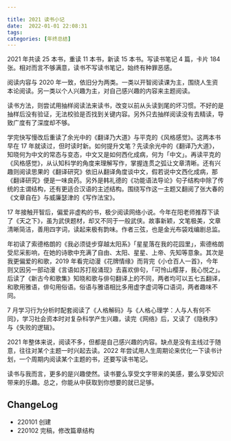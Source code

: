 ```yaml
---

title: 2021 读书小记
date:  2022-01-01 22:08:31
tags: 
categories: [年终总结]
---
```


2021 年共读 25 本书，重读 11 本书，新读 15 本书。写读书笔记 4 篇，卡片 184 张。相对而言不够满意，读书不写读书笔记，始终有种罪恶感。

<!--more-->

阅读内容与 2020 年一致，依旧分为两类。一类以开智阅读课为主，围绕人生资本论阅读。另一类以个人兴趣为主，对自己感兴趣的内容来主题阅读。

读书方法，则尝试用抽样阅读法来读书，改变以前从头读到尾的坏习惯。不好的是抽样后没有验证，无法校验是否找到关键内容。另外只去抽样阅读没有去精读，导致广度有了深度却不够。

学完快写慢改后重读了余光中的《翻译乃大道》与平克的《风格感觉》。这两本书早在 17 年就读过，但时读时新。如何提升文笔？先读余光中的《翻译乃大道》，知晓何为中文的常态与变态，中文又是如何西化成病，何为「中文」。再读平克的《风格感觉》，从认知科学的角度来理解写作，掌握连贯之弧让文章清晰。还有兴趣则阅读思果的《翻译研究》依旧从翻译角度谈中文，假若说中文西化成病，那《翻译研究》便是一味良药。另外是韩礼德的《功能语法导论》句子结构中除了传统的主谓结构，还有更适合汉语的主述结构。围绕写作这一主题又翻阅了张大春的《文章自在》与威廉瑟津的《写作法宝》。

17 年接触开智后，偏爱非虚构的书，极少阅读网络小说。今年在阳老师推荐下读了《天之下》，虽为武侠题材，却又不同于一般武侠。故事新颖，文笔极美，文章清晰简洁，善用四字词，读起来极有韵味。作者三弦，也是金光布袋戏编剧总监。

年初读了索德格朗的《我必须徒步穿越太阳系》「星星落在我的花园里」，索德格朗受尼采影响，在她的诗歌中充满了自由、太阳、星星、上帝、先知等意象。其次是我更偏爱的和歌，2019 年看完动漫《花牌情缘》而背完《小仓百人一首》，今年则又因另一部动漫《言语如苏打般涌现》去喜欢俳句，「可怜山樱芽，我心悦之」。后读了《新古今和歌集》知晓和歌与俳句翻译上的不同，两者均可以五七五翻译，和歌用雅语，俳句用俗语。俗语与雅语相比多用虚字虚词等口语词，两者趣味不同。

7 月学习行为分析时配套阅读了《人格解码》与《人格心理学：人与人有何不同》，学习社会资本时对复杂科学产生兴趣，读完《网络》后，又读了《隐秩序》与《失败的逻辑》。

2021 年整体来说，阅读不多，但都是自己感兴趣的内容。缺点是没有主线过于随意，往往对某个主题一时兴起去读。2022 年尝试用人生周期论来优化一下读书计划，一个周期内阅读某个主题的书，还要写读书笔记。

读书与我而言，更多的是兴趣使然。读书要么享受文字带来的美感，要么享受知识带来的乐趣。总之，你能从中获取到你想要的就已足够。

## ChangeLog

- 220101 创建
- 220102 完稿，修改篇章结构
